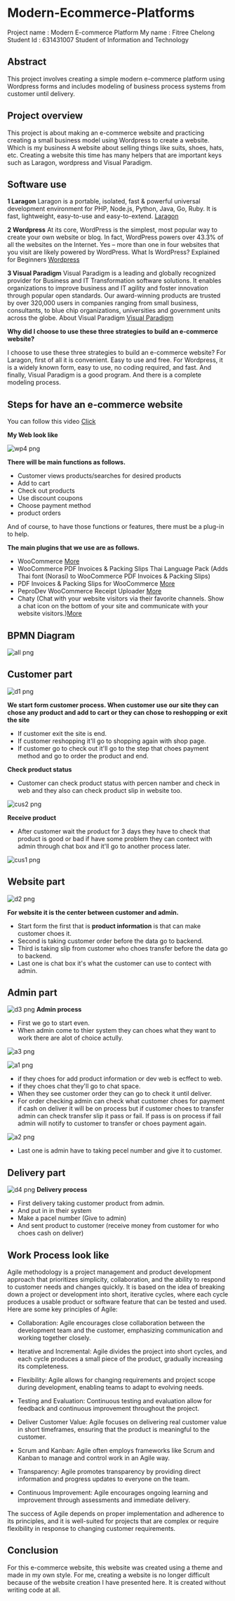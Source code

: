 # Modern-Ecommerce-Platforms
Project name : Modern E-commerce Platform
My name : Fitree Chelong
Student Id : 631431007
Student of Information and Technology

## Abstract
 This project involves creating a simple modern e-commerce platform using Wordpress forms and includes modeling of business process systems from customer until delivery.

## Project overview
  This project is about making an e-commerce website and practicing creating a small business model using Wordpress to create a website. Which is my business A website about selling things like suits, shoes, hats, etc. Creating a website this time has many helpers that are important keys such as Laragon, wordpress and Visual Paradigm.

## Software use

**1 Laragon**
Laragon is a portable, isolated, fast & powerful universal development environment for PHP, Node.js, Python, Java, Go, Ruby. It is fast, lightweight, easy-to-use and easy-to-extend.
[Laragon](https://laragon.org/docs/index.html)

**2 Wordpress**
At its core, WordPress is the simplest, most popular way to create your own website or blog. In fact, WordPress powers over 43.3% of all the websites on the Internet. Yes – more than one in four websites that you visit are likely powered by WordPress.
What Is WordPress? Explained for Beginners [Wordpress](kinsta.com)


**3 Visual Paradigm**
Visual Paradigm is a leading and globally recognized provider for Business and IT Transformation software solutions. It enables organizations to improve business and IT agility and foster innovation through popular open standards. Our award-winning products are trusted by over 320,000 users in companies ranging from small business, consultants, to blue chip organizations, universities and government units across the globe. About Visual Paradigm [Visual Paradigm](visual-paradigm.com)

**Why did I choose to use these three strategies to build an e-commerce website?**

I choose to use these three strategies to build an e-commerce website?
For Laragon, first of all it is convenient. Easy to use and free.
For Wordpress, it is a widely known form, easy to use, no coding required, and fast.
And finally, Visual Paradigm is a good program. And there is a complete modeling process.

## Steps for have an e-commerce website
You can follow this video [Click](https://www.youtube.com/watch?v=0eeld9jH1Tk)

**My Web look like**


![wp4 png](img/wp4.png)

**There will be main functions as follows.**
- Customer views products/searches for desired products
- Add to cart
- Check out products
- Use discount coupons
- Choose payment method
- product orders

And of course, to have those functions or features, there must be a plug-in to help.

**The main plugins that we use are as follows.**
- WooCommerce [More](https://wordpress.org/plugins/woocommerce/.com)
- WooCommerce PDF Invoices & Packing Slips Thai Language Pack (Adds Thai font (Norasi) to WooCommerce PDF Invoices & Packing Slips)
- PDF Invoices & Packing Slips for WooCommerce  [More](https://wordpress.org/plugins/woocommerce-pdf-invoices-packing-slips/)
- PeproDev WooCommerce Receipt Uploader [More](https://wordpress.org/plugins/pepro-bacs-receipt-upload-for-woocommerce/)
- Chaty (Chat with your website visitors via their favorite channels. Show a chat icon on the bottom of your site and communicate with your website visitors.)[More](https://wordpress.org/plugins/chaty/)
  
## BPMN Diagram

![all png](img/Bd1.png)

## Customer part

![d1 png](img/d1.png)

**We start form customer process. When customer use our site they can chose any product and add to cart or they can chose to reshopping or exit the site**
- If customer exit the site is end.
- If customer reshopping it'll go to shopping again with shop page.
- If customer go to check out it'll go to the step that choes payment method and go to order the product and end.

**Check product status**
- Customer can check product status with percen namber and check in web and they also can check product slip in website too.

![cus2 png](img/cus2.png)

**Receive product**
- After customer wait the product for 3 days they have to check that product is good or bad if have some problem they can contect with admin through chat box and it'll go to another process later.

![cus1 png](img/cus1.png)

## Website part
![d2 png](img/d2.png)

**For website it is the center between customer and admin.**
- Start form the first that is **product information** is that can make customer choes it.
- Second is taking customer order before the data go to backend.
- Third is taking slip from customer who choes transfer before the data go to backend.
- Last one is chat box it's what the customer can use to contect with admin.

## Admin part
![d3 png](img/d3.png)
**Admin process**
- First we go to start even.
- When admin come to thier system they can choes what they want to work there are alot of choice actully.

![a3 png](img/a3.png)

![a1 png](img/a1.png)

- if they choes for add product information or dev web is ecffect to web.
- if they choes chat they'll go to chat space.
- When they see customer order they can go to check it until deliver.
- For order checking admin can check what customer choes for payment if cash on deliver it will be on process but if customer choes to transfer admin can check transfer slip it pass or fail. If pass is on process if fail admin will notify to customer to transfer or choes payment again.

![a2 png](img/a2.png)

- Last one is admin have to taking pecel number and give it to customer.

## Delivery part
![d4 png](img/d4.png)
**Delivery process**
- First delivery taking customer product from admin.
- And put in in their system
- Make a pacel number (Give to admin)
- And sent product to customer (receive money from customer for who choes cash on deliver)

## Work Process look like

Agile methodology is a project management and product development approach that prioritizes simplicity, collaboration, and the ability to respond to customer needs and changes quickly. It is based on the idea of breaking down a project or development into short, iterative cycles, where each cycle produces a usable product or software feature that can be tested and used. Here are some key principles of Agile:

- Collaboration: Agile encourages close collaboration between the development team and the customer, emphasizing communication and working together closely.

- Iterative and Incremental: Agile divides the project into short cycles, and each cycle produces a small piece of the product, gradually increasing its completeness.

- Flexibility: Agile allows for changing requirements and project scope during development, enabling teams to adapt to evolving needs.

- Testing and Evaluation: Continuous testing and evaluation allow for feedback and continuous improvement throughout the project.

- Deliver Customer Value: Agile focuses on delivering real customer value in short timeframes, ensuring that the product is meaningful to the customer.

- Scrum and Kanban: Agile often employs frameworks like Scrum and Kanban to manage and control work in an Agile way.

- Transparency: Agile promotes transparency by providing direct information and progress updates to everyone on the team.

- Continuous Improvement: Agile encourages ongoing learning and improvement through assessments and immediate delivery.

The success of Agile depends on proper implementation and adherence to its principles, and it is well-suited for projects that are complex or require flexibility in response to changing customer requirements.

## Conclusion
 For this e-commerce website, this website was created using a theme and made in my own style. For me, creating a website is no longer difficult because of the website creation I have presented here. It is created without writing code at all. 


